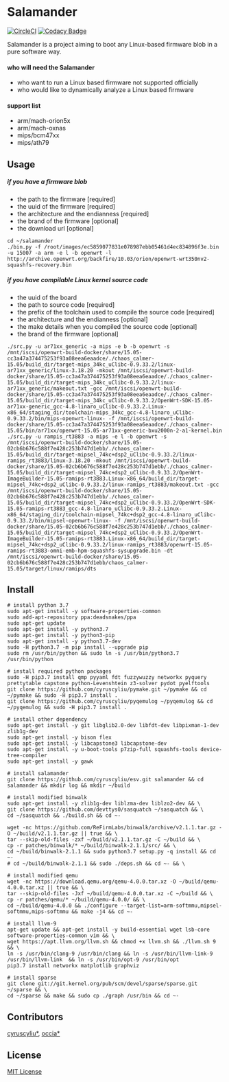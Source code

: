 # Salamander

[![CircleCI](https://circleci.com/gh/cyruscyliu/esv/tree/master.svg?style=svg&circle-token=7f12caaa351d02731d57d8165e634dc3e3537d33)](https://circleci.com/gh/cyruscyliu/esv/tree/master)
[![Codacy Badge](https://api.codacy.com/project/badge/Grade/a7aacb11a3b14a7d8e069d8a440a43c0)](https://www.codacy.com?utm_source=github.com&amp;utm_medium=referral&amp;utm_content=cyruscyliu/esv&amp;utm_campaign=Badge_Grade)

Salamander is a project aiming to boot any Linux-based firmware blob in a pure software way.

#### who will need the Salamander
+ who want to run a Linux based firmware not supported officially
+ who would like to dynamically analyze a Linux based firmware

#### support list
+ arm/mach-orion5x
+ arm/mach-oxnas
+ mips/bcm47xx
+ mips/ath79

## Usage

##### if you have a firmware blob
+ the path to the firmware [required]
+ the uuid of the firmware [required]
+ the architecture and the endianness [required]
+ the brand of the firmware [optional]
+ the download url [optional]

```
cd ~/salamander
./bin.py -f /root/images/ec5859077831e078987ebb05461d4ec834896f3e.bin -u 15007 -a arm -e l -b openwrt -l http://archive.openwrt.org/backfire/10.03/orion/openwrt-wrt350nv2-squashfs-recovery.bin
```

##### if you have compilable Linux kernel source code
+ the uuid of the board
+ the path to source code [required]
+ the prefix of the toolchain used to compile the source code [required]
+ the architecture and the endianness [optional]
+ the make details when you compiled the source code [optional]
+ the brand of the firmware [optional]

```
./src.py -u ar71xx_generic -a mips -e b -b openwrt -s /mnt/iscsi/openwrt-build-docker/share/15.05-cc3a47a374475253f93a08eea6eaadce/./chaos_calmer-15.05/build_dir/target-mips_34kc_uClibc-0.9.33.2/linux-ar71xx_generic/linux-3.18.20 -mkout /mnt/iscsi/openwrt-build-docker/share/15.05-cc3a47a374475253f93a08eea6eaadce/./chaos_calmer-15.05/build_dir/target-mips_34kc_uClibc-0.9.33.2/linux-ar71xx_generic/makeout.txt -gcc /mnt/iscsi/openwrt-build-docker/share/15.05-cc3a47a374475253f93a08eea6eaadce/./chaos_calmer-15.05/build_dir/target-mips_34kc_uClibc-0.9.33.2/OpenWrt-SDK-15.05-ar71xx-generic_gcc-4.8-linaro_uClibc-0.9.33.2.Linux-x86_64/staging_dir/toolchain-mips_34kc_gcc-4.8-linaro_uClibc-0.9.33.2/bin/mips-openwrt-linux- -f /mnt/iscsi/openwrt-build-docker/share/15.05-cc3a47a374475253f93a08eea6eaadce/./chaos_calmer-15.05/bin/ar71xx/openwrt-15.05-ar71xx-generic-bxu2000n-2-a1-kernel.bin
./src.py -u rampis_rt3883 -a mips -e l -b openwrt -s /mnt/iscsi/openwrt-build-docker/share/15.05-02cb6b676c588f7e428c253b747d1ebb/./chaos_calmer-15.05/build_dir/target-mipsel_74kc+dsp2_uClibc-0.9.33.2/linux-ramips_rt3883/linux-3.18.20 -mkout /mnt/iscsi/openwrt-build-docker/share/15.05-02cb6b676c588f7e428c253b747d1ebb/./chaos_calmer-15.05/build_dir/target-mipsel_74kc+dsp2_uClibc-0.9.33.2/OpenWrt-ImageBuilder-15.05-ramips-rt3883.Linux-x86_64/build_dir/target-mipsel_74kc+dsp2_uClibc-0.9.33.2/linux-ramips_rt3883/makeout.txt -gcc /mnt/iscsi/openwrt-build-docker/share/15.05-02cb6b676c588f7e428c253b747d1ebb/./chaos_calmer-15.05/build_dir/target-mipsel_74kc+dsp2_uClibc-0.9.33.2/OpenWrt-SDK-15.05-ramips-rt3883_gcc-4.8-linaro_uClibc-0.9.33.2.Linux-x86_64/staging_dir/toolchain-mipsel_74kc+dsp2_gcc-4.8-linaro_uClibc-0.9.33.2/bin/mipsel-openwrt-linux- -f /mnt/iscsi/openwrt-build-docker/share/15.05-02cb6b676c588f7e428c253b747d1ebb/./chaos_calmer-15.05/build_dir/target-mipsel_74kc+dsp2_uClibc-0.9.33.2/OpenWrt-ImageBuilder-15.05-ramips-rt3883.Linux-x86_64/build_dir/target-mipsel_74kc+dsp2_uClibc-0.9.33.2/linux-ramips_rt3883/openwrt-15.05-ramips-rt3883-omni-emb-hpm-squashfs-sysupgrade.bin -dt /mnt/iscsi/openwrt-build-docker/share/15.05-02cb6b676c588f7e428c253b747d1ebb/chaos_calmer-15.05/target/linux/ramips/dts
```
## Install

```shell script
# install python 3.7
sudo apt-get install -y software-properties-common
sudo add-apt-repository ppa:deadsnakes/ppa
sudo apt-get update
sudo apt-get install -y python3.7
sudo apt-get install -y python3-pip
sudo apt-get install -y python3.7-dev
sudo -H python3.7 -m pip install --upgrade pip
sudo rm /usr/bin/python && sudo ln -s /usr/bin/python3.7 /usr/bin/python

# install required python packages
sudo -H pip3.7 install qmp pyyaml fdt fuzzywuzzy networkx pyquery prettytable capstone python-Levenshtein z3-solver pydot pyelftools
git clone https://github.com/cyruscyliu/pymake.git ~/pymake && cd ~/pymake && sudo -H pip3.7 install .
git clone https://github.com/cyruscyliu/pyqemulog ~/pyqemulog && cd ~/pyqemulog && sudo -H pip3.7 install .

# install other dependency
sudo apt-get install -y git libglib2.0-dev libfdt-dev libpixman-1-dev zlib1g-dev
sudo apt-get install -y bison flex
sudo apt-get install -y libcapstone3 libcapstone-dev
sudo apt-get install -y u-boot-tools p7zip-full squashfs-tools device-tree-compiler
sudo apt-get install -y gawk

# install salamander 
git clone https://github.com/cyruscyliu/esv.git salamander && cd salamander && mkdir log && mkdir ~/build

# install modified binwalk
sudo apt-get install -y zlib1g-dev liblzma-dev liblzo2-dev && \
git clone https://github.com/devttys0/sasquatch ~/sasquatch && \
cd ~/sasquatch && ./build.sh && cd ~-

wget -nc https://github.com/ReFirmLabs/binwalk/archive/v2.1.1.tar.gz -O ~/build/v2.1.1.tar.gz || true && \
tar --skip-old-files -zxf ~/build/v2.1.1.tar.gz -C ~/build && \
cp -r patches/binwalk/* ~/build/binwalk-2.1.1/src/ && \
cd ~/build/binwalk-2.1.1 && sudo python3.7 setup.py -q install && cd ~-
# cd ~/build/binwalk-2.1.1 && sudo ./deps.sh && cd ~- && \

# install modified qemu
wget -nc https://download.qemu.org/qemu-4.0.0.tar.xz -O ~/build/qemu-4.0.0.tar.xz || true && \
tar --skip-old-files -Jxf ~/build/qemu-4.0.0.tar.xz -C ~/build && \
cp -r patches/qemu/* ~/build/qemu-4.0.0/ && \
cd ~/build/qemu-4.0.0 && ./configure --target-list=arm-softmmu,mipsel-softmmu,mips-softmmu && make -j4 && cd ~-

# install llvm-9
apt-get update && apt-get install -y build-essential wget lsb-core software-properties-common vim && \
wget https://apt.llvm.org/llvm.sh && chmod +x llvm.sh && ./llvm.sh 9 && \
ln -s /usr/bin/clang-9 /usr/bin/clang && ln -s /usr/bin/llvm-link-9 /usr/bin/llvm-link  && ln -s /usr/bin/opt-9 /usr/bin/opt
pip3.7 install networkx matplotlib graphviz

# install sparse
git clone git://git.kernel.org/pub/scm/devel/sparse/sparse.git ~/sparse && \
cd ~/sparse && make && sudo cp ./graph /usr/bin && cd ~-
```

## Contributors
[cyruscyliu*](https://github.com/cyruscyliu/esv), [occia*](https://github.com/occia)

## License
[MIT License](./LICENSE)


